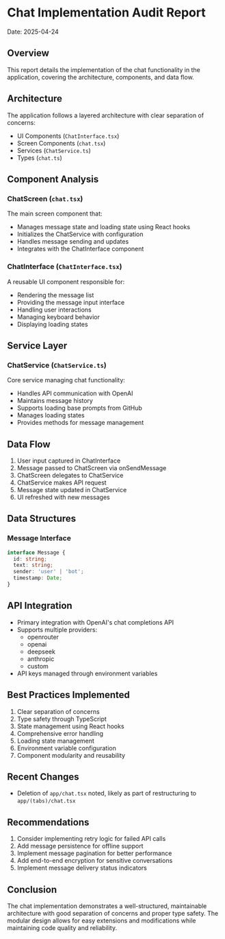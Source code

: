 # Chat Implementation Audit Report
Date: 2025-04-24

## Overview
This report details the implementation of the chat functionality in the application, covering the architecture, components, and data flow.

## Architecture
The application follows a layered architecture with clear separation of concerns:
- UI Components (`ChatInterface.tsx`)
- Screen Components (`chat.tsx`)
- Services (`ChatService.ts`)
- Types (`chat.ts`)

## Component Analysis

### ChatScreen (`chat.tsx`)
The main screen component that:
- Manages message state and loading state using React hooks
- Initializes the ChatService with configuration
- Handles message sending and updates
- Integrates with the ChatInterface component

### ChatInterface (`ChatInterface.tsx`)
A reusable UI component responsible for:
- Rendering the message list
- Providing the message input interface
- Handling user interactions
- Managing keyboard behavior
- Displaying loading states

## Service Layer

### ChatService (`ChatService.ts`)
Core service managing chat functionality:
- Handles API communication with OpenAI
- Maintains message history
- Supports loading base prompts from GitHub
- Manages loading states
- Provides methods for message management

## Data Flow
1. User input captured in ChatInterface
2. Message passed to ChatScreen via onSendMessage
3. ChatScreen delegates to ChatService
4. ChatService makes API request
5. Message state updated in ChatService
6. UI refreshed with new messages

## Data Structures

### Message Interface
```typescript
interface Message {
  id: string;
  text: string;
  sender: 'user' | 'bot';
  timestamp: Date;
}
```

## API Integration
- Primary integration with OpenAI's chat completions API
- Supports multiple providers:
  - openrouter
  - openai
  - deepseek
  - anthropic
  - custom
- API keys managed through environment variables

## Best Practices Implemented
1. Clear separation of concerns
2. Type safety through TypeScript
3. State management using React hooks
4. Comprehensive error handling
5. Loading state management
6. Environment variable configuration
7. Component modularity and reusability

## Recent Changes
- Deletion of `app/chat.tsx` noted, likely as part of restructuring to `app/(tabs)/chat.tsx`

## Recommendations
1. Consider implementing retry logic for failed API calls
2. Add message persistence for offline support
3. Implement message pagination for better performance
4. Add end-to-end encryption for sensitive conversations
5. Implement message delivery status indicators

## Conclusion
The chat implementation demonstrates a well-structured, maintainable architecture with good separation of concerns and proper type safety. The modular design allows for easy extensions and modifications while maintaining code quality and reliability. 